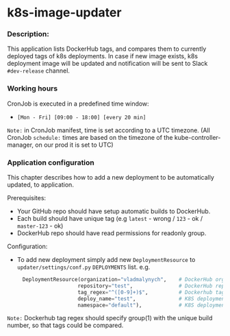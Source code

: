 # k8s-image-updater

### Description:
This application lists DockerHub tags, and compares them to currently deployed tags of k8s deployments.
In case if new image exists, k8s deployment image will be updated and notification will be sent to Slack `#dev-release` channel.

### Working hours
CronJob is executed in a predefined time window:
 - `[Mon - Fri] [09:00 - 18:00] [every 20 min]`

`Note:` in CronJob manifest, time is set according to a UTC timezone.
(All CronJob `schedule:` times are based on the timezone of the kube-controller-manager, on our prod it is set to UTC)

### Application configuration
This chapter describes how to add a new deployment to be automatically updated, to application.

Prerequisites:
 - Your GitHub repo should have setup automatic builds to DockerHub.
 - Each build should have unique tag (e.g `latest` - wrong / `123` - ok / `master-123` - ok)
 - DockerHub repo should have read permissions for readonly group.

Configuration:
 - To add new deployment simply add new `DeploymentResource` to `updater/settings/conf.py` `DEPLOYMENTS` list.
e.g.
```python
     DeploymentResource(organization="vladmalynych",    # DockerHub organization
                       repository="test",               # DockerHub repository
                       tag_regex="^([0-9]+)$",          # Dockerhub tag regex (should filter tags)
                       deploy_name="test",              # K8S deployment name
                       namespace="default"),            # K8S deployment namespace
```

`Note:` Dockerhub tag regex should specify group(1) with the unique build number, so that tags could be compared.
